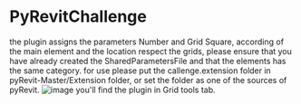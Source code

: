 # PyRevitChallenge
the  plugin assigns the parameters Number and Grid Square, according of the main element and the location respect the grids, please ensure that you have already created the SharedParametersFile and that the elements has the same category.
for use please put the callenge.extension folder in pyRevit-Master/Extension folder, or set the folder as one of the sources of pyRevit.
![image](https://github.com/user-attachments/assets/22b44a68-9463-4e30-ba28-02f91e3a6c9b)
you'll find the plugin in Grid tools tab.
